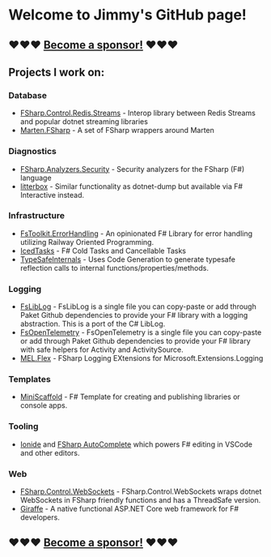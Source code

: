 # Welcome to Jimmy's GitHub page!

## ❤️❤️❤️ [Become a sponsor!](https://github.com/sponsors/TheAngryByrd) ❤️❤️❤️

## Projects I work on:

### Database
- [FSharp.Control.Redis.Streams](https://github.com/TheAngryByrd/FSharp.Control.Redis.Streams) - Interop library between Redis Streams and popular dotnet streaming libraries
- [Marten.FSharp](https://github.com/TheAngryByrd/Marten.FSharp) - A set of FSharp wrappers around Marten


### Diagnostics
- [FSharp.Analyzers.Security](https://github.com/TheAngryByrd/FSharp.Analyzers.Security) - Security analyzers for the FSharp (F#) language
- [litterbox](https://github.com/TheAngryByrd/litterbox) - Similar functionality as dotnet-dump but available via F# Interactive instead.


### Infrastructure
- [FsToolkit.ErrorHandling](https://github.com/demystifyfp/FsToolkit.ErrorHandling) - An opinionated F# Library for error handling utilizing Railway Oriented Programming.
- [IcedTasks](https://github.com/TheAngryByrd/IcedTasks) - F# Cold Tasks and Cancellable Tasks
- [TypeSafeInternals](https://github.com/TheAngryByrd/TypeSafeInternals) - Uses Code Generation to generate typesafe reflection calls to internal functions/properties/methods.

### Logging
- [FsLibLog](https://github.com/TheAngryByrd/FsLibLog) - FsLibLog is a single file you can copy-paste or add through Paket Github dependencies to provide your F# library with a logging abstraction. This is a port of the C# LibLog.
- [FsOpenTelemetry](https://github.com/TheAngryByrd/FsOpenTelemetry) - FsOpenTelemetry is a single file you can copy-paste or add through Paket Github dependencies to provide your F# library with safe helpers for Activity and ActivitySource.
- [MEL.Flex](https://github.com/TheAngryByrd/MEL.Flex) - FSharp Logging EXtensions for Microsoft.Extensions.Logging

### Templates
- [MiniScaffold](https://github.com/TheAngryByrd/MiniScaffold) - F# Template for creating and publishing libraries or console apps.

### Tooling
- [Ionide](https://github.com/ionide) and [FSharp AutoComplete](https://github.com/fsharp/FsAutoComplete) which powers F# editing in VSCode and other editors.

### Web
- [FSharp.Control.WebSockets](https://github.com/TheAngryByrd/FSharp.Control.WebSockets) - FSharp.Control.WebSockets wraps dotnet WebSockets in FSharp friendly functions and has a ThreadSafe version.
- [Giraffe](https://github.com/giraffe-fsharp/Giraffe) - A native functional ASP.NET Core web framework for F# developers.

## ❤️❤️❤️ [Become a sponsor!](https://github.com/sponsors/TheAngryByrd) ❤️❤️❤️
